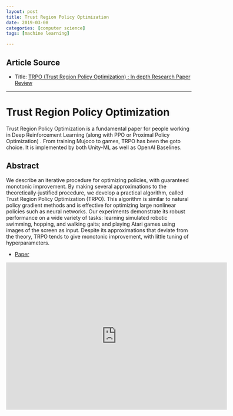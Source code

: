 ```yaml
---
layout: post
title: Trust Region Policy Optimization
date: 2019-03-08
categories: [computer science]
tags: [machine learning]

---
```


## Article Source
* Title: [TRPO (Trust Region Policy Optimization) : In depth Research Paper Review](https://www.youtube.com/watch?v=CKaN5PgkSBc&feature=youtu.be)

---

Trust Region Policy Optimization
===

Trust Region Policy Optimization is a fundamental paper for people working in Deep Reinforcement Learning (along with PPO or Proximal Policy Optimization) . From training Mujoco to games, TRPO has been the goto choice. It is implemented by both Unity-ML as well as OpenAI Baselines.

## Abstract

We describe an iterative procedure for optimizing policies, with guaranteed monotonic improvement. By making several approximations to the theoretically-justified procedure, we develop a practical algorithm, called Trust Region Policy Optimization (TRPO). This algorithm is similar to natural policy gradient methods and is effective for optimizing large nonlinear policies such as neural networks. Our experiments demonstrate its robust performance on a wide variety of tasks: learning simulated robotic swimming, hopping, and walking gaits; and playing Atari games using images of the screen as input. Despite its approximations that deviate from the theory, TRPO tends to give monotonic improvement, with little tuning of hyperparameters.

* [Paper](https://arxiv.org/pdf/1502.05477)

<iframe width="600" height="400" src="https://www.youtube.com/embed/CKaN5PgkSBc" frameborder="0" allow="accelerometer; autoplay; encrypted-media; gyroscope; picture-in-picture" allowfullscreen></iframe>
